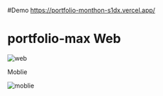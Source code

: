 #Demo https://portfolio-monthon-s1dx.vercel.app/ <br/>
# portfolio-max Web<br/>
![web](https://user-images.githubusercontent.com/116298646/216292253-7b93c147-f5f1-468c-9642-2549b886d78e.png)<br/>

Moblie <br/>

![moblie](https://user-images.githubusercontent.com/116298646/216292316-93f427b4-96df-4ec9-b0d1-9b86a177cbf7.png) <br/>
